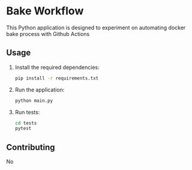 # Bake Workflow

This Python application is designed to experiment on automating docker bake process with Github Actions


## Usage

1. Install the required dependencies:
    ```sh
    pip install -r requirements.txt
    ```
2. Run the application:
    ```sh
    python main.py
    ```
3. Run tests:
    ```sh
    cd tests
    pytest
    ```

## Contributing

No